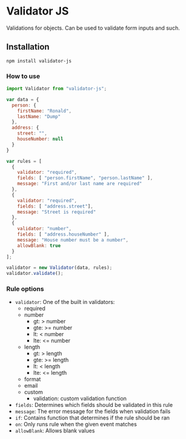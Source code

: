 Validator JS
============

Validations for objects. Can be used to validate form inputs and such.

## Installation

```
npm install validator-js
```

### How to use

```javascript
import Validator from "validator-js";

var data = {
  person: {
    firstName: "Ronald",
    lastName: "Dump"
  },
  address: {
    street: "",
    houseNumber: null
  }
}

var rules = [
  {
    validator: "required",
    fields: [ "person.firstName", "person.lastName" ],
    message: "First and/or last name are required"
  },
  {
    validator: "required",
    fields: [ "address.street"],
    message: "Street is required"
  },
  {
    validator: "number",
    fields: [ "address.houseNumber" ],
    message: "House number must be a number",
    allowBlank: true
  }
];

validator = new Validator(data, rules);
validator.validate();
```

### Rule options

* `validator`: One of the built in validators:
  * required
  * number
    * gt: > number
    * gte: >= number
    * lt: < number
    * lte: <= number
  * length
    * gt: > length
    * gte: >= length
    * lt: < length
    * lte: <= length
  * format
  * email
  * custom
    * validation: custom validation function
* `fields`: Determines which fields should be validated in this rule
* `message`: The error message for the fields when validation fails
* `if`: Contains function that determines if the rule should be ran
* `on`: Only runs rule when the given event matches
* `allowBlank`: Allows blank values
